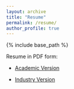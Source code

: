 ```yaml
---
layout: archive
title: "Resume"
permalink: /resume/
author_profile: true
---
```


{% include base_path %}
<!--
{% for post in site.education reversed %}
  {% include archive-single.html %}
{% endfor %} -->

Resume in PDF form:

- [Academic Version](http://kvothesfs.github.io/files/CV_Riasad_2025_academic.pdf)

- [Industry Version](http://kvothesfs.github.io/files/Jose_Azucena_CV_202401I.pdf)
